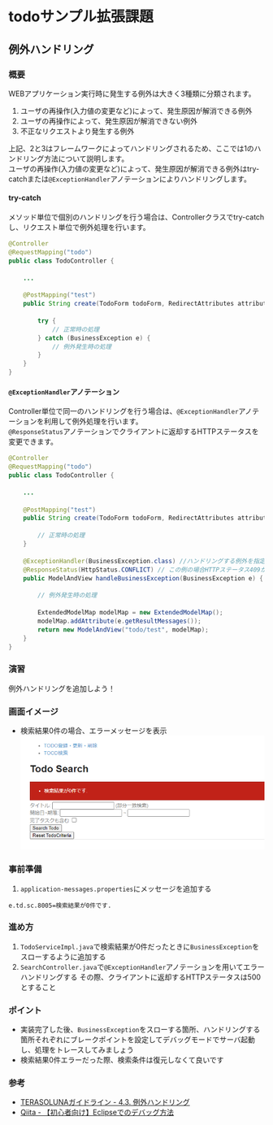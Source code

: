 # todoサンプル拡張課題
## 例外ハンドリング
### 概要
WEBアプリケーション実行時に発生する例外は大きく3種類に分類されます。

1. ユーザの再操作(入力値の変更など)によって、発生原因が解消できる例外
2. ユーザの再操作によって、発生原因が解消できない例外
3. 不正なリクエストより発生する例外

上記、2と3はフレームワークによってハンドリングされるため、ここでは1のハンドリング方法について説明します。  
ユーザの再操作(入力値の変更など)によって、発生原因が解消できる例外はtry-catchまたは`@ExceptionHandler`アノテーションによりハンドリングします。

#### try-catch
メソッド単位で個別のハンドリングを行う場合は、Controllerクラスでtry-catchし、リクエスト単位で例外処理を行います。

```java
@Controller
@RequestMapping("todo")
public class TodoController {

    ...

    @PostMapping("test")
    public String create(TodoForm todoForm, RedirectAttributes attributes) {

        try {
            // 正常時の処理
        } catch (BusinessException e) {
            // 例外発生時の処理
        }
    }
}
```

#### `@ExceptionHandler`アノテーション
Controller単位で同一のハンドリングを行う場合は、`@ExceptionHandler`アノテーションを利用して例外処理を行います。  
`@ResponseStatus`アノテーションでクライアントに返却するHTTPステータスを変更できます。

```java
@Controller
@RequestMapping("todo")
public class TodoController {

    ...

    @PostMapping("test")
    public String create(TodoForm todoForm, RedirectAttributes attributes) {

        // 正常時の処理
    }

    @ExceptionHandler(BusinessException.class) //ハンドリングする例外を指定する
    @ResponseStatus(HttpStatus.CONFLICT) // この例の場合HTTPステータス409が返却される
    public ModelAndView handleBusinessException(BusinessException e) {

        // 例外発生時の処理

        ExtendedModelMap modelMap = new ExtendedModelMap();
        modelMap.addAttribute(e.getResultMessages());
        return new ModelAndView("todo/test", modelMap);
    }
}
```

### 演習
例外ハンドリングを追加しよう！

### 画面イメージ
- 検索結果0件の場合、エラーメッセージを表示
  ![画面イメージ1](./pic1.PNG "画面イメージ1")

### 事前準備
1. `application-messages.properties`にメッセージを追加する

```properties
e.td.sc.8005=検索結果が0件です.
```

### 進め方
1. `TodoServiceImpl.java`で検索結果が0件だったときに`BusinessException`をスローするように追加する
2. `SearchController.java`で`@ExceptionHandler`アノテーションを用いてエラーハンドリングする
   その際、クライアントに返却するHTTPステータスは500とすること

### ポイント
- 実装完了した後、`BusinessException`をスローする箇所、ハンドリングする箇所それぞれにブレークポイントを設定してデバッグモードでサーバ起動し、処理をトレースしてみましょう
- 検索結果0件エラーだった際、検索条件は復元しなくて良いです

### 参考
- [TERASOLUNAガイドライン - 4.3. 例外ハンドリング](https://terasolunaorg.github.io/guideline/current/ja/ArchitectureInDetail/WebApplicationDetail/ExceptionHandling.html)
- [Qiita - 【初心者向け】Eclipseでのデバッグ方法](https://qiita.com/daikete/items/fb70e6e5808b433b9d85)